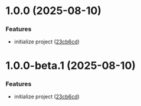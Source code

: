 # 1.0.0 (2025-08-10)


### Features

* initialize project ([23cb6cd](https://github.com/xsecuro/www/commit/23cb6cd78d8fa21d99fbf675658b9f6ec75b23e1))

# 1.0.0-beta.1 (2025-08-10)


### Features

* initialize project ([23cb6cd](https://github.com/xsecuro/www/commit/23cb6cd78d8fa21d99fbf675658b9f6ec75b23e1))
